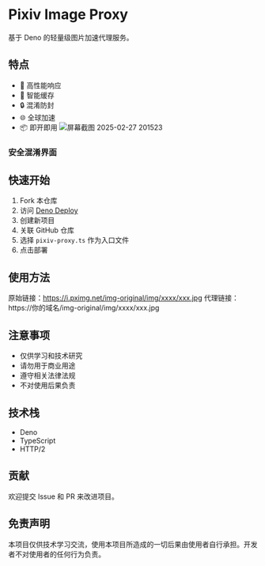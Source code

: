 # Pixiv Image Proxy

基于 Deno 的轻量级图片加速代理服务。

## 特点

- 🚀 高性能响应
- 💾 智能缓存
- 🔒 混淆防封
- 🌐 全球加速
- 📦 即开即用
![屏幕截图 2025-02-27 201523](https://github.com/user-attachments/assets/78468a9b-d18e-4038-9e6e-3a07fc040465)
### 安全混淆界面
## 快速开始


1. Fork 本仓库
2. 访问 [Deno Deploy](https://dash.deno.com)
3. 创建新项目
4. 关联 GitHub 仓库
5. 选择 `pixiv-proxy.ts` 作为入口文件
6. 点击部署

## 使用方法

原始链接：https://i.pximg.net/img-original/img/xxxx/xxx.jpg
代理链接：https://你的域名/img-original/img/xxxx/xxx.jpg

## 注意事项

- 仅供学习和技术研究
- 请勿用于商业用途
- 遵守相关法律法规
- 不对使用后果负责

## 技术栈

- Deno
- TypeScript
- HTTP/2

## 贡献

欢迎提交 Issue 和 PR 来改进项目。

## 免责声明

本项目仅供技术学习交流，使用本项目所造成的一切后果由使用者自行承担。开发者不对使用者的任何行为负责。
